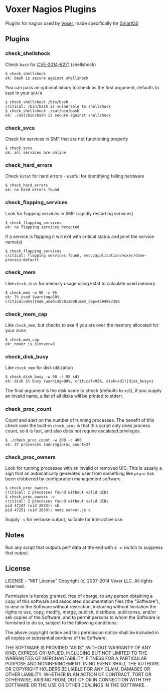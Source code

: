 Voxer Nagios Plugins
====================

Plugins for nagios used by [Voxer][0], made specifically for [SmartOS][1]

Plugins
-------

### check_shellshock

Check `bash` for [CVE-2014-6271][shellshock] (shellshock)

    $ check_shellshock
    ok: bash is secure against shellshock

You can pass an optional binary to check as the first argument, defaults to `bash` in your `$PATH`

    $ check_shellshock /bin/bash
    critical: /bin/bash is vulnerable to shellshock
    $ check_shellshock ./out/bin/bash
    ok: ./out/bin/bash is secure against shellshock

### check_svcs

Check for services in SMF that are not functioning properly

    $ check_svcs
    ok: all services are online

### check_hard_errors

Check `kstat` for hard errors - useful for identifying failing hardware

    $ check_hard_errors
    ok: no hard errors found

### check_flapping_services

Look for flapping services in SMF (rapidly restarting services)

    $ check_flapping_services
    ok: no flapping services detected

If a service is flapping it will exit with critical status and print the service name(s)

    $ check_flapping_services
    critical: flapping services found, svc:/application/voxer/dave-process:default

### check_mem

Like `check_disk` for memory usage using kstat to calculate used memory

    $ check_mem -w 90 -c 95
    ok: 7% used (warning=90%, critical=95%)|mem_used=303812608;mem_cap=4294967296

### check_mem_cap

Like `check_mem`, but checks to see if you are over the memory allocated for your zone

    $ check_mem_cap
    ok: nover is 0|nover=0

### check_disk_busy

Like `check_mem` for disk utilization

    $ check_disk_busy -w 90 -c 95 sd1
    ok: disk 1% busy (warning=90%, critical=95%, disk=sd1)|disk_busy=1

The final argument is the disk name to check (defaults to `sd1`), if
you supply an invalid name, a list of all disks will be printed to
stderr.

### check_proc_count

Count and alert on the number of running processes.  The benefit of this check
over the built-in `check_proc` is that this script only does process count, so
it is fast, and also does not require escalated privileges.

    $ ./check_proc_count -w 200 -c 400
    ok: 37 processes running|proc_count=37

### check_proc_owners

Look for running processes with an invalid or removed UID.  This is usually
a sign that an automatically generated user from something like `pkgin` has
been clobbered by configuration management software.

    $ check_proc_owners
    critical: 2 processes found without valid UIDs
    $ check_proc_owners -v
    critical: 2 processes found without valid UIDs
    pid 47247 (uid 2033): sh
    pid 47251 (uid 2033): node server.js v

Supply `-v` for verbose output, suitable for interactive use.

Notes
-----

Run any script that outputs perf data at the end with a `-n` switch
to suppress that output.

License
-------

LICENSE - "MIT License"
Copyright (c) 2007-2014 Voxer LLC. All rights reserved.

Permission is hereby granted, free of charge, to any person obtaining a copy of this software and associated documentation files (the "Software"), to deal in the Software without restriction, including without limitation the rights to use, copy, modify, merge, publish, distribute, sublicense, and/or sell copies of the Software, and to permit persons to whom the Software is furnished to do so, subject to the following conditions:

The above copyright notice and this permission notice shall be included in all copies or substantial portions of the Software.

THE SOFTWARE IS PROVIDED "AS IS", WITHOUT WARRANTY OF ANY KIND, EXPRESS OR IMPLIED, INCLUDING BUT NOT LIMITED TO THE WARRANTIES OF MERCHANTABILITY, FITNESS FOR A PARTICULAR PURPOSE AND NONINFRINGEMENT. IN NO EVENT SHALL THE AUTHORS OR COPYRIGHT HOLDERS BE LIABLE FOR ANY CLAIM, DAMAGES OR OTHER LIABILITY, WHETHER IN AN ACTION OF CONTRACT, TORT OR OTHERWISE, ARISING FROM, OUT OF OR IN CONNECTION WITH THE SOFTWARE OR THE USE OR OTHER DEALINGS IN THE SOFTWARE.

[0]: http://voxer.com
[1]: http://smartos.org
[shellshock]: http://web.nvd.nist.gov/view/vuln/detail?vulnId=CVE-2014-6271

